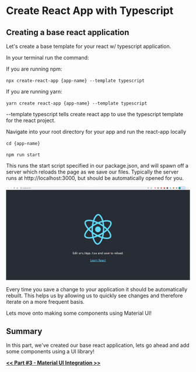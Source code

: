 # Create React App with Typescript

## Creating a base react application

Let's create a base template for your react w/ typescript application.

In your terminal run the command:

If you are running npm:

`npx create-react-app {app-name} --template typescript `

If you are running yarn:

`yarn create react-app {app-name} --template typescript `

--template typescript tells create react app to use the typescript template for the react project.

Navigate into your root directory for your app and run the react-app locally

`cd {app-name}`

`npm run start`

This runs the start script specified in our package.json, and will spawn off a server which reloads the page as we save our files. Typically the server runs at http://localhost:3000, but should be automatically opened for you.

![2-create-react-app-typescript/Untitled.png](2-create-react-app-typescript/Untitled.png)

Every time you save a change to your application it should be automatically rebuilt. This helps us by allowing us to quickly see changes and therefore iterate on a more frequent basis.

Lets move onto making some components using Material UI!

## Summary

In this part, we've created our base react application, lets go ahead and add some components using a UI library!

[**<< Part #3 - Material UI Integration >>**](3-material-ui-integration.md)
